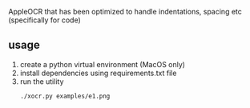 AppleOCR that has been optimized to handle indentations, spacing etc (specifically for code)

## usage
1. create a python virtual environment (MacOS only)
2. install dependencies using requirements.txt file
3. run the utility
    ```bash
    ./xocr.py examples/e1.png
    ```